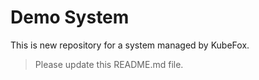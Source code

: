 # Demo System

This is new repository for a system managed by KubeFox.

> Please update this README.md file.

